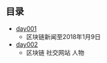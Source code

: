 ## 目录 ##
- [day001](https://github.com/liuxingrichu/blockchain/blob/master/day001.md)
	- 区块链新闻至2018年1月9日
- [day002](https://github.com/liuxingrichu/blockchain/blob/master/day001.md)
	- 区块链 社交网站 人物
